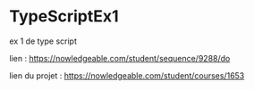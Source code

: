 # TypeScriptEx1
ex 1 de type script


lien : https://nowledgeable.com/student/sequence/9288/do

lien du projet : https://nowledgeable.com/student/courses/1653